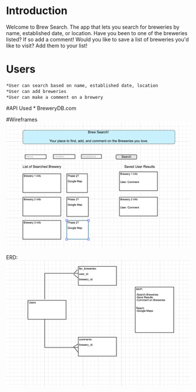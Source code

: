 # Introduction
Welcome to Brew Search. The app that lets you search for breweries by name, established date, or location. Have you been to one of the breweries listed? If so add a comment! Would you like to save a list of breweries you'd like to visit? Add them to your list!

# Users
    *User can search based on name, established date, location
    *User can add breweries
    *User can make a comment on a brewery

#API Used
    * BreweryDB.com

#Wireframes
![alt text](images/home.png "Home Page")

ERD:
![alt text](images/ERD.png "ERD")
